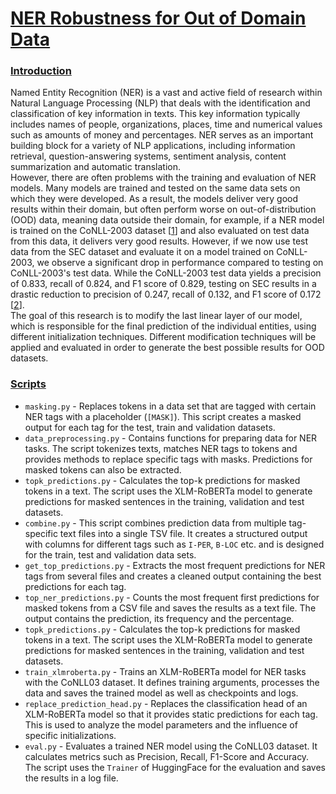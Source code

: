 # <ins>NER Robustness for Out of Domain Data</ins>

### <ins>Introduction</ins>
Named Entity Recognition (NER) is a vast and active field of research within Natural Language Processing (NLP) that deals with the identification and classification of key information in texts. This key information typically includes names of people, organizations, places, time and numerical values such as amounts of money and percentages. NER serves as an important building block for a variety of NLP applications, including information retrieval, question-answering systems, sentiment analysis, content summarization and automatic translation.<br>
However, there are often problems with the training and evaluation of NER models. Many models are trained and tested on the same data sets on which they were developed. As a result, the models deliver very good results within their domain, but often perform worse on out-of-distribution (OOD) data, meaning data outside their domain, for example, if a NER model is trained on the CoNLL-2003 dataset [[1](https://aclanthology.org/W03-0419/)] and also evaluated on test data from this data, it delivers very good results. However, if we now use test data from the SEC dataset and evaluate it on a model trained on CoNLL-2003, we observe a significant drop in performance compared to testing on CoNLL-2003's test data. While the CoNLL-2003 test data yields a precision of 0.833, recall of 0.824, and F1 score of 0.829, testing on SEC results in a drastic reduction to precision of 0.247, recall of 0.132, and F1 score of 0.172 [[2](https://aclanthology.org/U15-1010/)].<br>
The goal of this research is to modify the last linear layer of our model, which is responsible for the final prediction of the individual entities, using different initialization techniques. Different modification techniques will be applied and evaluated in order to generate the best possible results for OOD datasets.

### <ins>Scripts</ins>
- ```masking.py``` - Replaces tokens in a data set that are tagged with certain NER tags with a placeholder (`[MASK]`). This script creates a masked output for each tag for the test, train and validation datasets.
- ```data_preprocessing.py``` - Contains functions for preparing data for NER tasks. The script tokenizes texts, matches NER tags to tokens and provides methods to replace specific tags with masks. Predictions for masked tokens can also be extracted.
- ```topk_predictions.py``` - Calculates the top-k predictions for masked tokens in a text. The script uses the XLM-RoBERTa model to generate predictions for masked sentences in the training, validation and test datasets.
- ```combine.py``` - This script combines prediction data from multiple tag-specific text files into a single TSV file. It creates a structured output with columns for different tags such as ```I-PER```, ```B-LOC``` etc. and is designed for the train, test and validation data sets.
- ```get_top_predictions.py``` - Extracts the most frequent predictions for NER tags from several files and creates a cleaned output containing the best predictions for each tag.
- ```top_ner_predictions.py``` - Counts the most frequent first predictions for masked tokens from a CSV file and saves the results as a text file. The output contains the prediction, its frequency and the percentage.
- ```topk_predictions.py``` - Calculates the top-k predictions for masked tokens in a text. The script uses the XLM-RoBERTa model to generate predictions for masked sentences in the training, validation and test datasets.
- ```train_xlmroberta.py``` - Trains an XLM-RoBERTa model for NER tasks with the CoNLL03 dataset. It defines training arguments, processes the data and saves the trained model as well as checkpoints and logs.
- ```replace_prediction_head.py``` - Replaces the classification head of an XLM-RoBERTa model so that it provides static predictions for each tag. This is used to analyze the model parameters and the influence of specific initializations.
- ```eval.py``` - Evaluates a trained NER model using the CoNLL03 dataset. It calculates metrics such as Precision, Recall, F1-Score and Accuracy. The script uses the `Trainer` of HuggingFace for the evaluation and saves the results in a log file.
